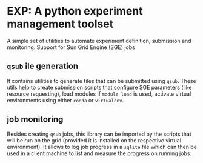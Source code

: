 # EXP: A python experiment management toolset

A simple set of utilities to automate experiment definition, submission and monitoring.
Support for Sun Grid Engine (SGE) jobs

## ``qsub`` ile generation
It contains utilities to generate files that can be submitted using ``qsub``. These utils help
to create submission scripts that configure SGE parameters (like resource requesting), load modules
if ``module load`` is used, activate virtual environments using either ``conda`` or ``virtualenv``.

## job monitoring
Besides creating ``qsub`` jobs, this library can be imported by the scripts that will be run on the grid (provided it is
installed on the respective virtual environment). It allows to log
job progress in a ``sqlite`` file which can then be used in a client machine to list and measure
the progress on running jobs.